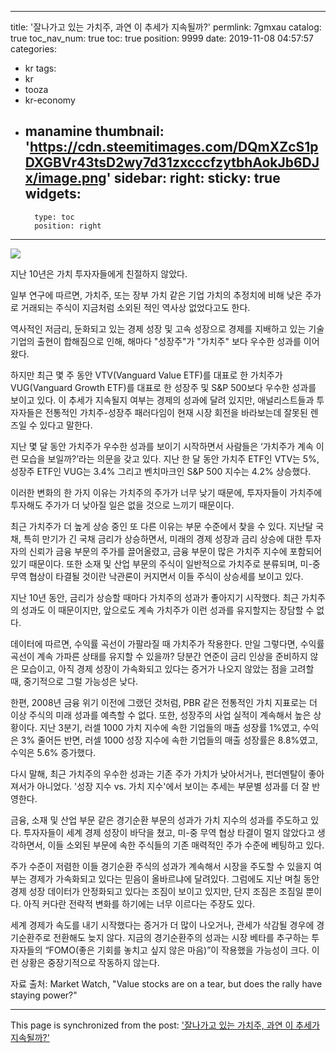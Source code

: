 
---
title: '잘나가고 있는 가치주, 과연 이 추세가 지속될까?'
permlink: 7gmxau
catalog: true
toc_nav_num: true
toc: true
position: 9999
date: 2019-11-08 04:57:57
categories:
- kr
tags:
- kr
- tooza
- kr-economy
- manamine
thumbnail: 'https://cdn.steemitimages.com/DQmXZcS1pDXGBVr43tsD2wy7d31zxcccfzytbhAokJb6DJx/image.png'
sidebar:
    right:
        sticky: true
widgets:
    -
        type: toc
        position: right
---


![](https://cdn.steemitimages.com/DQmXZcS1pDXGBVr43tsD2wy7d31zxcccfzytbhAokJb6DJx/image.png)

지난 10년은 가치 투자자들에게 친절하지 않았다. 

일부 연구에 따르면, 가치주, 또는 장부 가치 같은 기업 가치의 추정치에 비해 낮은 주가로 거래되는 주식이 지금처럼 소외된 적인 역사상 없었다고도 한다.  

역사적인 저금리, 둔화되고 있는 경제 성장 및 고속 성장으로 경제를 지배하고 있는 기술 기업의 출현이 합해짐으로 인해, 해마다 "성장주"가 "가치주" 보다 우수한 성과를 이어왔다. 

하지만 최근 몇 주 동안 VTV(Vanguard Value ETF)를 대표로 한 가치주가 VUG(Vanguard Growth ETF)를 대표로 한 성장주 및 S&P 500보다 우수한 성과를 보이고 있다. 이 추세가 지속될지 여부는 경제의 성과에 달려 있지만, 애널리스트들과 투자자들은 전통적인 가치주-성장주 패러다임이 현재 시장 회전을 바라보는데 잘못된 렌즈일 수 있다고 말한다.  

지난 몇 달 동안 가치주가 우수한 성과를 보이기 시작하면서 사람들은 ‘가치주가 계속 이런 모습을 보일까?’라는 의문을 갖고 있다. 지난 한 달 동안 가치주 ETF인 VTV는 5%, 성장주 ETF인 VUG는 3.4% 그리고 벤치마크인 S&P 500 지수는 4.2% 상승했다. 

이러한 변화의 한 가지 이유는 가치주의 주가가 너무 낮기 때문에, 투자자들이 가치주에 투자해도 주가가 더 낮아질 일은 없을 것으로 느끼기 때문이다.  

최근 가치주가 더 높게 상승 중인 또 다른 이유는 부문 수준에서 찾을 수 있다. 지난달 국채, 특히 만기가 긴 국채 금리가 상승하면서, 미래의 경제 성장과 금리 상승에 대한 투자자의 신뢰가 금융 부문의 주가를 끌어올렸고, 금융 부문이 많은 가치주 지수에 포함되어 있기 때문이다. 또한 소재 및 산업 부문의 주식이 일반적으로 가치주로 분류되며, 미-중 무역 협상이 타결될 것이란 낙관론이 커지면서 이들 주식이 상승세를 보이고 있다.  

지난 10년 동안, 금리가 상승할 때마다 가치주의 성과가 좋아지기 시작했다. 최근 가치주의 성과도 이 때문이지만, 앞으로도 계속 가치주가 이런 성과를 유지할지는 장담할 수 없다.  

데이터에 따르면, 수익률 곡선이 가팔라질 때 가치주가 작용한다. 만일 그렇다면, 수익률 곡선이 계속 가파른 상태를 유지할 수 있을까? 당분간 연준이 금리 인상을 준비하지 않은 모습이고, 아직 경제 성장이 가속화되고 있다는 증거가 나오지 않았는 점을 고려할 때, 중기적으로 그럴 가능성은 낮다.  

한편, 2008년 금융 위기 이전에 그랬던 것처럼, PBR 같은 전통적인 가치 지표로는 더 이상 주식의 미래 성과를 예측할 수 없다. 또한, 성장주의 사업 실적이 계속해서 높은 상황이다. 지난 3분기, 러셀 1000 가치 지수에 속한 기업들의 매출 성장률 1%였고, 수익은 3% 줄어든 반면, 러셀 1000 성장 지수에 속한 기업들의 매출 성장률은 8.8%였고, 수익은 5.6% 증가했다.   

다시 말해, 최근 가치주의 우수한 성과는 기존 주가 가치가 낮아서거나, 펀더멘탈이 좋아져서가 아니었다. '성장 지수 vs. 가치 지수'에서 보이는 추세는 부문별 성과를 더 잘 반영한다.  

금융, 소재 및 산업 부문 같은 경기순환 부문의 성과가 가치 지수의 성과를 주도하고 있다. 투자자들이 세계 경제 성장이 바닥을 쳤고, 미-중 무역 협상 타결이 멀지 않았다고 생각하면서, 이들 소외된 부문에 속한 주식들의 기존 매력적인 주가 수준에 베팅하고 있다.  

주가 수준이 저렴한 이들 경기순환 주식의 성과가 계속해서 시장을 주도할 수 있을지 여부는 경제가 가속화되고 있다는 믿음이 올바르냐에 달려있다. 그럼에도 지난 며칠 동안 경제 성장 데이터가 안정화되고 있다는 조짐이 보이고 있지만, 단지 조짐은 조짐일 뿐이다. 아직 커다란 전략적 변화를 하기에는 너무 이르다는 주장도 있다.  

세계 경제가 속도를 내기 시작했다는 증거가 더 많이 나오거나, 관세가 삭감될 경우에 경기순환주로 전환해도 늦지 않다. 지금의 경기순환주의 성과는 시장 베타를 추구하는 투자자들의 “FOMO(좋은 기회를 놓치고 싶지 않은 마음)”이 작용했을 가능성이 크다. 이런 상황은 중장기적으로 작동하지 않는다.  

자료 출처: Market Watch, "Value stocks are on a tear, but does the rally have staying power?"

- - -

This page is synchronized from the post: ['잘나가고 있는 가치주, 과연 이 추세가 지속될까?'](https://steemit.com/@pius.pius/7gmxau)

